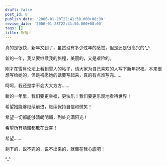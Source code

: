 ```yaml
---
draft: false
post_id: 0
publish_date: '2006-01-28T22:41:50.000+08:00'
revise_date: '2006-01-28T22:41:50.000+08:00'
tags: []
title: 祝福！
---
```


真的是很快，新年又到了，虽然没有多少过年的感觉，但是还是很高兴的^\_^

新的一年，我又要继续我的旅程，美丽的，又是艰险的。

刚才在雪月论坛上看到雪人的帖子，请大家为自己喜欢的人写下新年祝福。本来很想写给她的，但是祝愿她的话要写起来，真的有点难写完……

呵呵，我还是学不会大大方方……

新的一年里，我们要更幸福，更快乐！我们要更乐观地看待世界！

希望她能够继续前进，继续保持自信和微笑！

希望一切都能够晴朗明媚，到处充满阳光！

希望所有烦恼都散在云霄！

希望……

剩下的，说不完的，说不出来的，就藏在我心底吧！

^\_^
